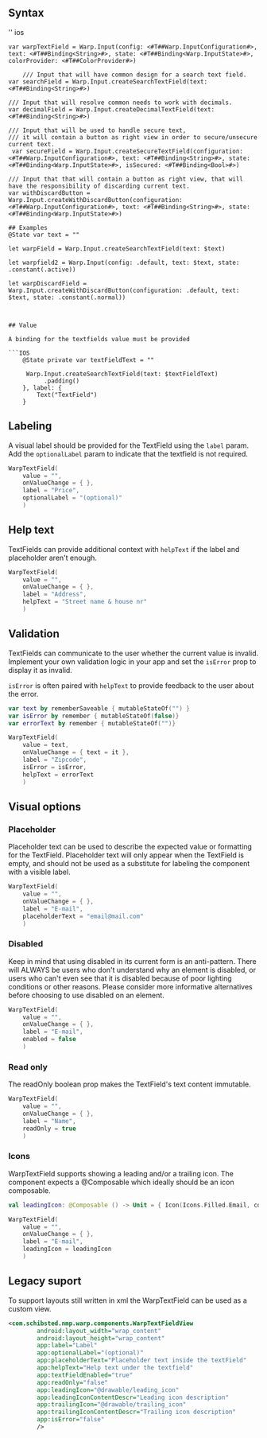 
## Syntax
'' ios

    var warpTextField = Warp.Input(config: <#T##Warp.InputConfiguration#>, text: <#T##Binding<String>#>, state: <#T##Binding<Warp.InputState>#>, colorProvider: <#T##ColorProvider#>)
    
        /// Input that will have common design for a search text field.
    var searchField = Warp.Input.createSearchTextField(text: <#T##Binding<String>#>)

    /// Input that will resolve common needs to work with decimals.
    var decimalField = Warp.Input.createDecimalTextField(text: <#T##Binding<String>#>)

    /// Input that will be used to handle secure text,
    /// it will contain a button as right view in order to secure/unsecure current text.
     var secureField = Warp.Input.createSecureTextField(configuration: <#T##Warp.InputConfiguration#>, text: <#T##Binding<String>#>, state: <#T##Binding<Warp.InputState>#>, isSecured: <#T##Binding<Bool>#>)

    /// Input that that will contain a button as right view, that will have the responsibility of discarding current text.
    var withDiscardButton = Warp.Input.createWithDiscardButton(configuration: <#T##Warp.InputConfiguration#>, text: <#T##Binding<String>#>, state: <#T##Binding<Warp.InputState>#>)    

```
## Examples
@State var text = ""

let warpField = Warp.Input.createSearchTextField(text: $text)

let warpfield2 = Warp.Input(config: .default, text: $text, state: .constant(.active))

let warpDiscardField = Warp.Input.createWithDiscardButton(configuration: .default, text: $text, state: .constant(.normal))



## Value

A binding for the textfields value must be provided

```IOS
    @State private var textFieldText = ""

     Warp.Input.createSearchTextField(text: $textFieldText)
          .padding()
    }, label: {
        Text("TextField")
    }
```

## Labeling

A visual label should be provided for the TextField using the `label` param.
Add the `optionalLabel` param to indicate that the textfield is not required.

```kotlin
WarpTextField(
    value = "",
    onValueChange = { },            
    label = "Price",         
    optionalLabel = "(optional)"  
    )
```
## Help text

TextFields can provide additional context with `helpText` if the label and placeholder aren't enough.

```kotlin
WarpTextField(
    value = "",
    onValueChange = { },            
    label = "Address",         
    helpText = "Street name & house nr"  
    )
```
## Validation

TextFields can communicate to the user whether the current value is invalid. Implement your own validation logic in your app and set the `isError` prop to display it as invalid.

`isError` is often paired with `helpText` to provide feedback to the user about the error.

```kotlin
var text by rememberSaveable { mutableStateOf("") }
var isError by remember { mutableStateOf(false)}
var errorText by remember { mutableStateOf("")}

WarpTextField(
    value = text,
    onValueChange = { text = it },            
    label = "Zipcode",
    isError = isError,          
    helpText = errorText  
    )
```


## Visual options

### Placeholder

Placeholder text can be used to describe the expected value or formatting for the TextField. Placeholder text will only appear when the TextField is empty, and should not be used as a substitute for labeling the component with a visible label.

```kotlin
WarpTextField(
    value = "",
    onValueChange = { },            
    label = "E-mail",         
    placeholderText = "email@mail.com"  
    )
```

### Disabled

Keep in mind that using disabled in its current form is an anti-pattern. There will ALWAYS be users who don't understand why an element is disabled, or users who can't even see that it is disabled because of poor lighting conditions or other reasons. Please consider more informative alternatives before choosing to use disabled on an element.

```kotlin
WarpTextField(
    value = "",
    onValueChange = { },            
    label = "E-mail",         
    enabled = false  
    )
```



### Read only

The readOnly boolean prop makes the TextField's text content immutable. 

```kotlin
WarpTextField(
    value = "",
    onValueChange = { },            
    label = "Name",
    readOnly = true 
    )
```

### Icons
 
WarpTextField supports showing a leading and/or a trailing icon. The component expects a @Composable which ideally should be an icon composable.

```kotlin
val leadingIcon: @Composable () -> Unit = { Icon(Icons.Filled.Email, contentDescription = "Content description for the leading icon") }

WarpTextField(
    value = "",
    onValueChange = { },            
    label = "E-mail",
    leadingIcon = leadingIcon 
    )
```

## Legacy suport
To support layouts still written in xml the WarpTextField can be used as a custom view.

```xml example
<com.schibsted.nmp.warp.components.WarpTextFieldView
        android:layout_width="wrap_content"
        android:layout_height="wrap_content"
        app:label="Label"
        app:optionalLabel="(optional)"
        app:placeholderText="Placeholder text inside the textField"
        app:helpText="Help text under the textfield"
        app:textFieldEnabled="true"
        app:readOnly="false"
        app:leadingIcon="@drawable/leading_icon"
        app:leadingIconContentDescr="Leading icon description"
        app:trailingIcon="@drawable/trailing_icon"
        app:trailingIconContentDescr="Trailing icon description"
        app:isError="false"
        />
```

